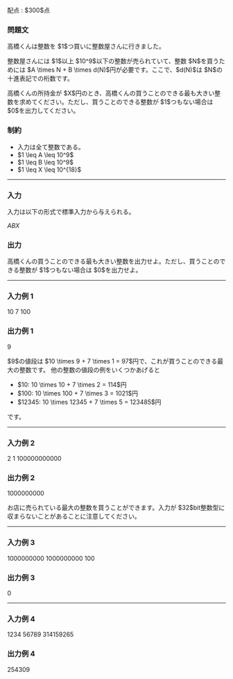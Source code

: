 
<div>

<span>

<span>

<p>
配点 : $300$点
</p>

<div>

<section>

### **問題文**

<p>
高橋くんは整数を $1$つ買いに整数屋さんに行きました。
</p>

<p>
整数屋さんには $1$以上 $10^9$以下の整数が売られていて、整数 $N$を買うためには $A \times N + B \times d(N)$円が必要です。ここで、$d(N)$は $N$の十進表記での桁数です。
</p>

<p>
高橋くんの所持金が $X$円のとき、高橋くんの買うことのできる最も大きい整数を求めてください。ただし、買うことのできる整数が $1$つもない場合は $0$を出力してください。
</p>

</section>

</div>

<div>

<section>

### **制約**

<ul>

<li>
入力は全て整数である。
</li>

<li>
$1 \leq A \leq 10^9$
</li>

<li>
$1 \leq B \leq 10^9$
</li>

<li>
$1 \leq X \leq 10^{18}$
</li>

</ul>

</section>

</div>

---

<div>

<div>

<section>

### **入力**

<p>
入力は以下の形式で標準入力から与えられる。
</p>

<div>

$A$$B$$X$
</div>

</section>

</div>

<div>

<section>

### **出力**

<p>
高橋くんの買うことのできる最も大きい整数を出力せよ。ただし、買うことのできる整数が $1$つもない場合は $0$を出力せよ。
</p>

</section>

</div>

</div>

---

<div>

<section>

### **入力例 1**

<div>

10 7 100

</div>

</section>

</div>

<div>

<section>

### **出力例 1**

<div>

9

</div>

<p>
$9$の値段は $10 \times 9 + 7 \times 1 = 97$円で、これが買うことのできる最大の整数です。
他の整数の値段の例をいくつかあげると
</p>

<ul>

<li>
$10: 10 \times 10 + 7 \times 2 = 114$円
</li>

<li>
$100: 10 \times 100 + 7 \times 3 = 1021$円
</li>

<li>
$12345: 10 \times 12345 + 7 \times 5 = 123485$円
</li>

</ul>

<p>
です。
</p>

</section>

</div>

---

<div>

<section>

### **入力例 2**

<div>

2 1 100000000000

</div>

</section>

</div>

<div>

<section>

### **出力例 2**

<div>

1000000000

</div>

<p>
お店に売られている最大の整数を買うことができます。入力が $32$bit整数型に収まらないことがあることに注意してください。
</p>

</section>

</div>

---

<div>

<section>

### **入力例 3**

<div>

1000000000 1000000000 100

</div>

</section>

</div>

<div>

<section>

### **出力例 3**

<div>

0

</div>

</section>

</div>

---

<div>

<section>

### **入力例 4**

<div>

1234 56789 314159265

</div>

</section>

</div>

<div>

<section>

### **出力例 4**

<div>

254309

</div>

</section>

</div>

</span>

</span>

</div>
